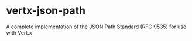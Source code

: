 # vertx-json-path
A complete implementation of the JSON Path Standard (RFC 9535) for use with Vert.x
